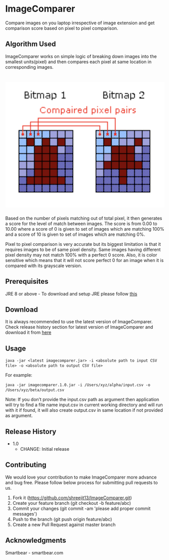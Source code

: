 # ImageComparer

Compare images on you laptop irrespective of image extension and get comparison score based on pixel to pixel comparison.

## Algorithm Used

ImageComparer works on simple logic of breaking down images into the smallest units(pixel) and then compares each pixel at same location in corresponding images. 
# ![algo](media/icimage.png)

Based on the number of pixels matching out of total pixel, it then generates a score for the level of match between images.
The score is from 0.00 to 10.00 where a score of 0 is given to set of images which are matching 100% and a score of 10 is given to set of images which are matching 0%.

Pixel to pixel comparison is very accurate but its biggest limitation is that it requires images to be of same pixel density. Same images having different pixel density may not match 100% with a perfect 0 score.
Also, it is color sensitive which means that it will not score perfect 0 for an image when it is compared with its grayscale version.

## Prerequisites

JRE 8 or above - To download and setup JRE please follow [this](https://docs.oracle.com/goldengate/1212/gg-winux/GDRAD/java.htm#BGBFHBEA) 

## Download

It is always recommended to use the latest version of ImageComparer.
Check release history section for latest version of ImageComparer and download it from [here](https://github.com/shreejit13/ImageComparer/tree/master/dist)

## Usage

```
java -jar <latest imagecomparer.jar> -i <absolute path to input CSV file> -o <absolute path to output CSV file>
```
For example: 
```
java -jar imagecomparer.1.0.jar -i /Users/xyz/alpha/input.csv -o /Users/xyz/beta/output.csv
```

Note: If you don’t provide the input.csv path as argument then application will try to find a file name input.csv in current working directory and will run with it if found, it will also create output.csv in same location if not provided as argument.

## Release History

* 1.0
    * CHANGE: Initial release
    
## Contributing

We would love your contribution to make ImageComparer more advance and bug free.
Please follow below process for submitting pull requests to us.

1. Fork it (https://github.com/shreejit13/ImageComparer.git)
2. Create your feature branch (git checkout -b feature/abc)
3. Commit your changes (git commit -am 'please add proper commit messages')
4. Push to the branch (git push origin feature/abc)
5. Create a new Pull Request against master branch

## Acknowledgments

Smartbear - smartbear.com





